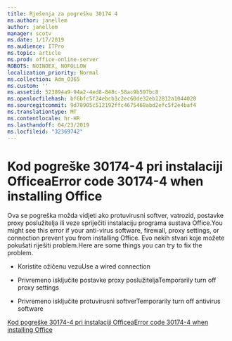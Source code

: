 ```yaml
---
title: Rješenja za pogrešku 30174 4
ms.author: janellem
author: janellem
manager: scotv
ms.date: 1/17/2019
ms.audience: ITPro
ms.topic: article
ms.prod: office-online-server
ROBOTS: NOINDEX, NOFOLLOW
localization_priority: Normal
ms.collection: Adm_O365
ms.custom: ''
ms.assetid: 523894a9-94a2-4ed8-848c-58ac9b597bc8
ms.openlocfilehash: bf6bfc5f24ebcb1c2ec60de32eb12812a1044020
ms.sourcegitcommit: 9d78905c512192ffc4675468abd2efc5f2e4baf4
ms.translationtype: MT
ms.contentlocale: hr-HR
ms.lasthandoff: 04/23/2019
ms.locfileid: "32369742"
---
```

# <a name="error-code-30174-4-when-installing-office"></a><span data-ttu-id="73bba-102">Kod pogreške 30174-4 pri instalaciji Officea</span><span class="sxs-lookup"><span data-stu-id="73bba-102">Error code 30174-4 when installing Office</span></span>

<span data-ttu-id="73bba-103">Ova se pogreška možda vidjeti ako protuvirusni softver, vatrozid, postavke proxy poslužitelja ili veze spriječiti instalaciju programa sustava Office.</span><span class="sxs-lookup"><span data-stu-id="73bba-103">You might see this error if your anti-virus software, firewall, proxy settings, or connection prevent you from installing Office.</span></span> <span data-ttu-id="73bba-104">Evo nekih stvari koje možete pokušati riješiti problem.</span><span class="sxs-lookup"><span data-stu-id="73bba-104">Here are some things you can try to fix the problem.</span></span>
  
- <span data-ttu-id="73bba-105">Koristite ožičenu vezu</span><span class="sxs-lookup"><span data-stu-id="73bba-105">Use a wired connection</span></span>
    
- <span data-ttu-id="73bba-106">Privremeno isključite postavke proxy poslužitelja</span><span class="sxs-lookup"><span data-stu-id="73bba-106">Temporarily turn off proxy settings</span></span>
    
- <span data-ttu-id="73bba-107">Privremeno isključite protuvirusni softver</span><span class="sxs-lookup"><span data-stu-id="73bba-107">Temporarily turn off antivirus software</span></span>
    
[<span data-ttu-id="73bba-108">Kod pogreške 30174-4 pri instalaciji Officea</span><span class="sxs-lookup"><span data-stu-id="73bba-108">Error code 30174-4 when installing Office</span></span>](https://support.office.com/article/5d5551db-266f-47b3-93fc-d51c2e8f4c0b?wt.mc_id=Alchemy_ClientDIA)
  

